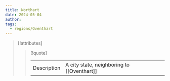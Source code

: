 ```yaml
---
title: Northart
date: 2024-05-04
author: 
tags:
  - regions/Oventhart
---
```


> [!attributes]
> 
> > [!quote]
> >
> > | | |
> > | --- | --- |
> > | Description | A city state, neighboring to [[Oventhart]] |